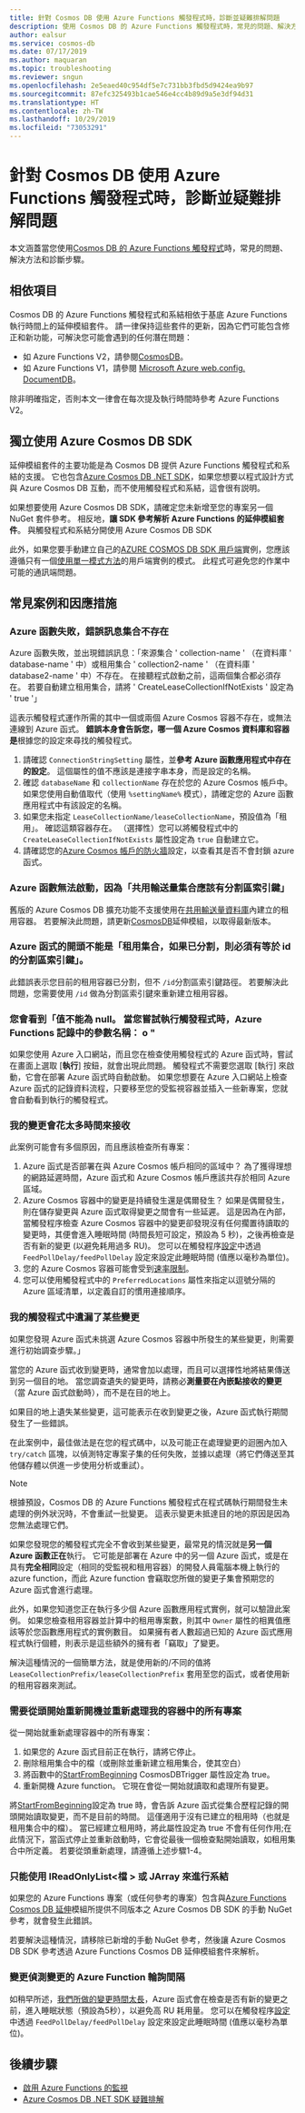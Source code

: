 ```yaml
---
title: 針對 Cosmos DB 使用 Azure Functions 觸發程式時，診斷並疑難排解問題
description: 使用 Cosmos DB 的 Azure Functions 觸發程式時，常見的問題、解決方法和診斷步驟
author: ealsur
ms.service: cosmos-db
ms.date: 07/17/2019
ms.author: maquaran
ms.topic: troubleshooting
ms.reviewer: sngun
ms.openlocfilehash: 2e5eaed40c954df5e7c731bb3fbd5d9424ea9b97
ms.sourcegitcommit: 87efc325493b1cae546e4cc4b89d9a5e3df94d31
ms.translationtype: HT
ms.contentlocale: zh-TW
ms.lasthandoff: 10/29/2019
ms.locfileid: "73053291"
---
```

# <a name="diagnose-and-troubleshoot-issues-when-using-azure-functions-trigger-for-cosmos-db"></a>針對 Cosmos DB 使用 Azure Functions 觸發程式時，診斷並疑難排解問題

本文涵蓋當您使用[Cosmos DB 的 Azure Functions 觸發程式](change-feed-functions.md)時，常見的問題、解決方法和診斷步驟。

## <a name="dependencies"></a>相依項目

Cosmos DB 的 Azure Functions 觸發程式和系結相依于基底 Azure Functions 執行時間上的延伸模組套件。 請一律保持這些套件的更新，因為它們可能包含修正和新功能，可解決您可能會遇到的任何潛在問題：

* 如 Azure Functions V2，請參閱[CosmosDB](https://www.nuget.org/packages/Microsoft.Azure.WebJobs.Extensions.CosmosDB)。
* 如 Azure Functions V1，請參閱 [Microsoft Azure web.config. DocumentDB](https://www.nuget.org/packages/Microsoft.Azure.WebJobs.Extensions.DocumentDB)。

除非明確指定，否則本文一律會在每次提及執行時間時參考 Azure Functions V2。

## <a name="consume-the-azure-cosmos-db-sdk-independently"></a>獨立使用 Azure Cosmos DB SDK

延伸模組套件的主要功能是為 Cosmos DB 提供 Azure Functions 觸發程式和系結的支援。 它也包含[Azure Cosmos DB .NET SDK](sql-api-sdk-dotnet-core.md)，如果您想要以程式設計方式與 Azure Cosmos DB 互動，而不使用觸發程式和系結，這會很有説明。

如果想要使用 Azure Cosmos DB SDK，請確定您未新增至您的專案另一個 NuGet 套件參考。 相反地，**讓 SDK 參考解析 Azure Functions 的延伸模組套件**。 與觸發程式和系結分開使用 Azure Cosmos DB SDK

此外，如果您要手動建立自己的[AZURE COSMOS DB SDK 用戶端](./sql-api-sdk-dotnet-core.md)實例，您應該遵循只有一個[使用單一模式方法](../azure-functions/manage-connections.md#documentclient-code-example-c)的用戶端實例的模式。 此程式可避免您的作業中可能的通訊端問題。

## <a name="common-scenarios-and-workarounds"></a>常見案例和因應措施

### <a name="azure-function-fails-with-error-message-collection-doesnt-exist"></a>Azure 函數失敗，錯誤訊息集合不存在

Azure 函數失敗，並出現錯誤訊息：「來源集合 ' collection-name ' （在資料庫 ' database-name ' 中）或租用集合 ' collection2-name ' （在資料庫 ' database2-name ' 中）不存在。 在接聽程式啟動之前，這兩個集合都必須存在。 若要自動建立租用集合，請將 ' CreateLeaseCollectionIfNotExists ' 設定為 ' true '」

這表示觸發程式運作所需的其中一個或兩個 Azure Cosmos 容器不存在，或無法連線到 Azure 函式。 **錯誤本身會告訴您，哪一個 Azure Cosmos 資料庫和容器是**根據您的設定來尋找的觸發程式。

1. 請確認 `ConnectionStringSetting` 屬性，並**參考 Azure 函數應用程式中存在的設定**。 這個屬性的值不應該是連接字串本身，而是設定的名稱。
2. 確認 `databaseName` 和 `collectionName` 存在於您的 Azure Cosmos 帳戶中。 如果您使用自動值取代（使用 `%settingName%` 模式），請確定您的 Azure 函數應用程式中有該設定的名稱。
3. 如果您未指定 `LeaseCollectionName/leaseCollectionName`，預設值為「租用」。 確認這類容器存在。 （選擇性）您可以將觸發程式中的 `CreateLeaseCollectionIfNotExists` 屬性設定為 `true` 自動建立它。
4. 請確認您的[Azure Cosmos 帳戶的防火牆](how-to-configure-firewall.md)設定，以查看其是否不會封鎖 azure 函式。

### <a name="azure-function-fails-to-start-with-shared-throughput-collection-should-have-a-partition-key"></a>Azure 函數無法啟動，因為「共用輸送量集合應該有分割區索引鍵」

舊版的 Azure Cosmos DB 擴充功能不支援使用在[共用輸送量資料庫](./set-throughput.md#set-throughput-on-a-database)內建立的租用容器。 若要解決此問題，請更新[CosmosDB](https://www.nuget.org/packages/Microsoft.Azure.WebJobs.Extensions.CosmosDB)延伸模組，以取得最新版本。

### <a name="azure-function-fails-to-start-with-the-lease-collection-if-partitioned-must-have-partition-key-equal-to-id"></a>Azure 函式的開頭不能是「租用集合，如果已分割，則必須有等於 id 的分割區索引鍵」。

此錯誤表示您目前的租用容器已分割，但不 `/id`分割區索引鍵路徑。 若要解決此問題，您需要使用 `/id` 做為分割區索引鍵來重新建立租用容器。

### <a name="you-see-a-value-cannot-be-null-parameter-name-o-in-your-azure-functions-logs-when-you-try-to-run-the-trigger"></a>您會看到「值不能為 null。 當您嘗試執行觸發程式時，Azure Functions 記錄中的參數名稱： o "

如果您使用 Azure 入口網站，而且您在檢查使用觸發程式的 Azure 函式時，嘗試在畫面上選取 [**執行**] 按鈕，就會出現此問題。 觸發程式不需要您選取 [執行] 來啟動，它會在部署 Azure 函式時自動啟動。 如果您想要在 Azure 入口網站上檢查 Azure 函式的記錄資料流程，只要移至您的受監視容器並插入一些新專案，您就會自動看到執行的觸發程式。

### <a name="my-changes-take-too-long-to-be-received"></a>我的變更會花太多時間來接收

此案例可能會有多個原因，而且應該檢查所有專案：

1. Azure 函式是否部署在與 Azure Cosmos 帳戶相同的區域中？ 為了獲得理想的網路延遲時間，Azure 函式和 Azure Cosmos 帳戶應該共存於相同 Azure 區域。
2. Azure Cosmos 容器中的變更是持續發生還是偶爾發生？
如果是偶爾發生，則在儲存變更與 Azure 函式取得變更之間會有一些延遲。 這是因為在內部，當觸發程序檢查 Azure Cosmos 容器中的變更卻發現沒有任何擱置待讀取的變更時，其便會進入睡眠時間 (時間長短可設定，預設為 5 秒)，之後再檢查是否有新的變更 (以避免耗用過多 RU)。 您可以在觸發程序[設定](../azure-functions/functions-bindings-cosmosdb-v2.md#trigger---configuration)中透過 `FeedPollDelay/feedPollDelay` 設定來設定此睡眠時間 (值應以毫秒為單位)。
3. 您的 Azure Cosmos 容器可能會受到[速率限制](./request-units.md)。
4. 您可以使用觸發程式中的 `PreferredLocations` 屬性來指定以逗號分隔的 Azure 區域清單，以定義自訂的慣用連接順序。

### <a name="some-changes-are-missing-in-my-trigger"></a>我的觸發程式中遺漏了某些變更

如果您發現 Azure 函式未挑選 Azure Cosmos 容器中所發生的某些變更，則需要進行初始調查步驟。」

當您的 Azure 函式收到變更時，通常會加以處理，而且可以選擇性地將結果傳送到另一個目的地。 當您調查遺失的變更時，請務必**測量要在內嵌點接收的變更**（當 Azure 函式啟動時），而不是在目的地上。

如果目的地上遺失某些變更，這可能表示在收到變更之後，Azure 函式執行期間發生了一些錯誤。

在此案例中，最佳做法是在您的程式碼中，以及可能正在處理變更的迴圈內加入 `try/catch` 區塊，以偵測特定專案子集的任何失敗，並據以處理（將它們傳送至其他儲存體以供進一步使用分析或重試）。 

> [!NOTE]
> 根據預設，Cosmos DB 的 Azure Functions 觸發程式在程式碼執行期間發生未處理的例外狀況時，不會重試一批變更。 這表示變更未抵達目的地的原因是因為您無法處理它們。

如果您發現您的觸發程式完全不會收到某些變更，最常見的情況就是**另一個 Azure 函數正在**執行。 它可能是部署在 Azure 中的另一個 Azure 函式，或是在具有**完全相同**設定（相同的受監視和租用容器）的開發人員電腦本機上執行的 azure function，而此 Azure function 會竊取您所做的變更子集會預期您的 Azure 函式會進行處理。

此外，如果您知道您正在執行多少個 Azure 函數應用程式實例，就可以驗證此案例。 如果您檢查租用容器並計算中的租用專案數，則其中 `Owner` 屬性的相異值應該等於您函數應用程式的實例數目。 如果擁有者人數超過已知的 Azure 函式應用程式執行個體，則表示是這些額外的擁有者「竊取」了變更。

解決這種情況的一個簡單方法，就是使用新的/不同的值將 `LeaseCollectionPrefix/leaseCollectionPrefix` 套用至您的函式，或者使用新的租用容器來測試。

### <a name="need-to-restart-and-re-process-all-the-items-in-my-container-from-the-beginning"></a>需要從頭開始重新開機並重新處理我的容器中的所有專案 
從一開始就重新處理容器中的所有專案：
1. 如果您的 Azure 函式目前正在執行，請將它停止。 
1. 刪除租用集合中的檔（或刪除並重新建立租用集合，使其空白）
1. 將函數中的[StartFromBeginning](../azure-functions/functions-bindings-cosmosdb-v2.md#trigger---configuration) CosmosDBTrigger 屬性設定為 true。 
1. 重新開機 Azure function。 它現在會從一開始就讀取和處理所有變更。 

將[StartFromBeginning](../azure-functions/functions-bindings-cosmosdb-v2.md#trigger---configuration)設定為 true 時，會告訴 Azure 函式從集合歷程記錄的開頭開始讀取變更，而不是目前的時間。 這僅適用于沒有已建立的租用時（也就是租用集合中的檔）。 當已經建立租用時，將此屬性設定為 true 不會有任何作用;在此情況下，當函式停止並重新啟動時，它會從最後一個檢查點開始讀取，如租用集合中所定義。 若要從頭重新處理，請遵循上述步驟1-4。  

### <a name="binding-can-only-be-done-with-ireadonlylistdocument-or-jarray"></a>只能使用 IReadOnlyList\<檔 > 或 JArray 來進行系結

如果您的 Azure Functions 專案（或任何參考的專案）包含與[Azure Functions Cosmos DB 延伸](./troubleshoot-changefeed-functions.md#dependencies)模組所提供不同版本之 Azure Cosmos DB SDK 的手動 NuGet 參考，就會發生此錯誤。

若要解決這種情況，請移除已新增的手動 NuGet 參考，然後讓 Azure Cosmos DB SDK 參考透過 Azure Functions Cosmos DB 延伸模組套件來解析。

### <a name="changing-azure-functions-polling-interval-for-the-detecting-changes"></a>變更偵測變更的 Azure Function 輪詢間隔
如稍早所述，[我們所做的變更時間太長](./troubleshoot-changefeed-functions.md#my-changes-take-too-long-to-be-received)，Azure 函式會在檢查是否有新的變更之前，進入睡眠狀態（預設為5秒），以避免高 RU 耗用量。 您可以在觸發程序[設定](../azure-functions/functions-bindings-cosmosdb-v2.md#trigger---configuration)中透過 `FeedPollDelay/feedPollDelay` 設定來設定此睡眠時間 (值應以毫秒為單位)。

## <a name="next-steps"></a>後續步驟

* [啟用 Azure Functions 的監視](../azure-functions/functions-monitoring.md)
* [Azure Cosmos DB .NET SDK 疑難排解](./troubleshoot-dot-net-sdk.md)
